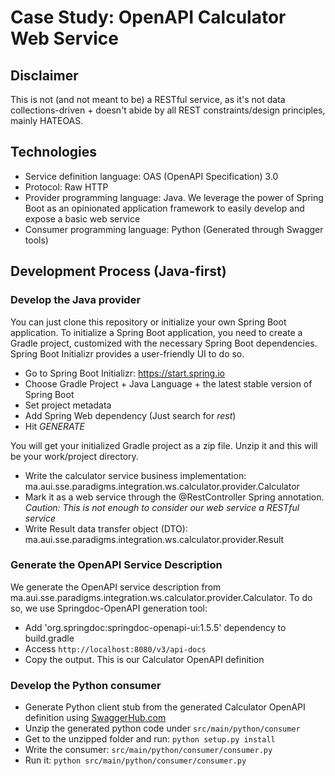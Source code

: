 # Case Study: OpenAPI Calculator Web Service

## Disclaimer
This is not (and not meant to be) a RESTful service, as it's not data collections-driven + doesn't abide by all REST constraints/design principles, mainly HATEOAS.

## Technologies
- Service definition language: OAS (OpenAPI Specification) 3.0
- Protocol: Raw HTTP
- Provider programming language: Java. We leverage the power of Spring Boot as an opinionated application framework to easily develop and expose a basic web service
- Consumer programming language: Python (Generated through Swagger tools)

## Development Process (Java-first)

### Develop the Java provider
 You can just clone this repository or initialize your own Spring Boot application.
To initialize a Spring Boot application, you need to create a Gradle project, customized with the necessary Spring Boot dependencies. Spring Boot Initializr provides a user-friendly UI to do so.
- Go to Spring Boot Initializr: https://start.spring.io
- Choose Gradle Project + Java Language + the latest stable version of Spring Boot
- Set project metadata
- Add Spring Web dependency (Just search for *rest*)
- Hit *GENERATE*

You will get your initialized Gradle project as a zip file. Unzip it and this will be your work/project directory.

- Write the calculator service business implementation: ma.aui.sse.paradigms.integration.ws.calculator.provider.Calculator
- Mark it as a web service through the @RestController Spring annotation. *Caution: This is not enough to consider our web service a RESTful service*
- Write Result data transfer object (DTO): ma.aui.sse.paradigms.integration.ws.calculator.provider.Result

### Generate the OpenAPI Service Description
We generate the OpenAPI service description from ma.aui.sse.paradigms.integration.ws.calculator.provider.Calculator. To do so, we use Springdoc-OpenAPI generation tool:
- Add 'org.springdoc:springdoc-openapi-ui:1.5.5' dependency to build.gradle
- Access `http://localhost:8080/v3/api-docs`
- Copy the output. This is our Calculator OpenAPI definition

### Develop the Python consumer
- Generate Python client stub from the generated Calculator OpenAPI definition using [SwaggerHub.com](https://www.swaggerhub.com)
- Unzip the generated python code under `src/main/python/consumer`
- Get to the unzipped folder and run: `python setup.py install`
- Write the consumer: `src/main/python/consumer/consumer.py`
- Run it: `python src/main/python/consumer/consumer.py`
